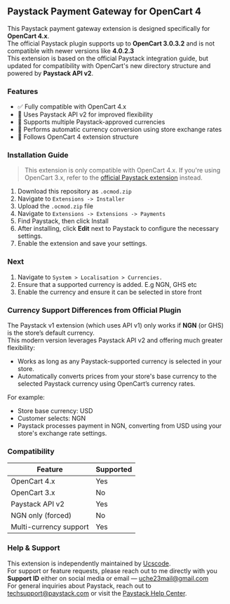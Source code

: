 ## Paystack Payment Gateway for OpenCart 4

This Paystack payment gateway extension is designed specifically for **OpenCart 4.x**.  
The official Paystack plugin supports up to **OpenCart 3.0.3.2** and is not compatible with newer versions like **4.0.2.3**  
This extension is based on the official Paystack integration guide, but updated for compatibility with OpenCart's new directory structure and powered by **Paystack API v2**.

### Features

- ✅ Fully compatible with OpenCart 4.x
- 🚀 Uses Paystack API v2 for improved flexibility
- 💱 Supports multiple Paystack-approved currencies
- 🔄 Performs automatic currency conversion using store exchange rates
- 🧩 Follows OpenCart 4 extension structure

### Installation Guide

> This extension is only compatible with OpenCart 4.x. If you're using OpenCart 3.x, refer to the [official Paystack extension](https://www.opencart.com/index.php?route=marketplace/extension/info&extension_id=25767) instead.

1. Download this repository as `.ocmod.zip`
2. Navigate to `Extensions -> Installer`
3. Upload the `.ocmod.zip` file
4. Navigate to `Extensions -> Extensions -> Payments`
5. Find Paystack, then click Install
6. After installing, click **Edit** next to Paystack to configure the necessary settings.
7. Enable the extension and save your settings.

### Next

1. Navigate to `System > Localisation > Currencies.`
2. Ensure that a supported currency is added. E.g NGN, GHS etc
3. Enable the currency and ensure it can be selected in store front

### Currency Support Differences from Official Plugin

The Paystack v1 extension (which uses API v1) only works if **NGN** (or GHS) is the store’s default currency.  
This modern version leverages Paystack API v2 and offering much greater flexibility:

- Works as long as any Paystack-supported currency is selected in your store.
- Automatically converts prices from your store's base currency to the selected Paystack currency using OpenCart’s currency rates.

For example:

- Store base currency: USD
- Customer selects: NGN
- Paystack processes payment in NGN, converting from USD using your store's exchange rate settings.

### Compatibility

| Feature                | Supported |
| ---------------------- | --------- |
| OpenCart 4.x           | Yes     |
| OpenCart 3.x           | No      |
| Paystack API v2        | Yes     |
| NGN only (forced)      | No      |
| Multi-currency support | Yes     |


### Help &amp; Support

This extension is independently maintained by [Ucscode](https://ucscode.com).  
For support or feature requests, please reach out to me directly with you **Support ID** either on social media or email &mdash; uche23mail@gmail.com  
For general inquiries about Paystack, reach out to techsupport@paystack.com or visit the [Paystack Help Center](https://support.paystack.com/).